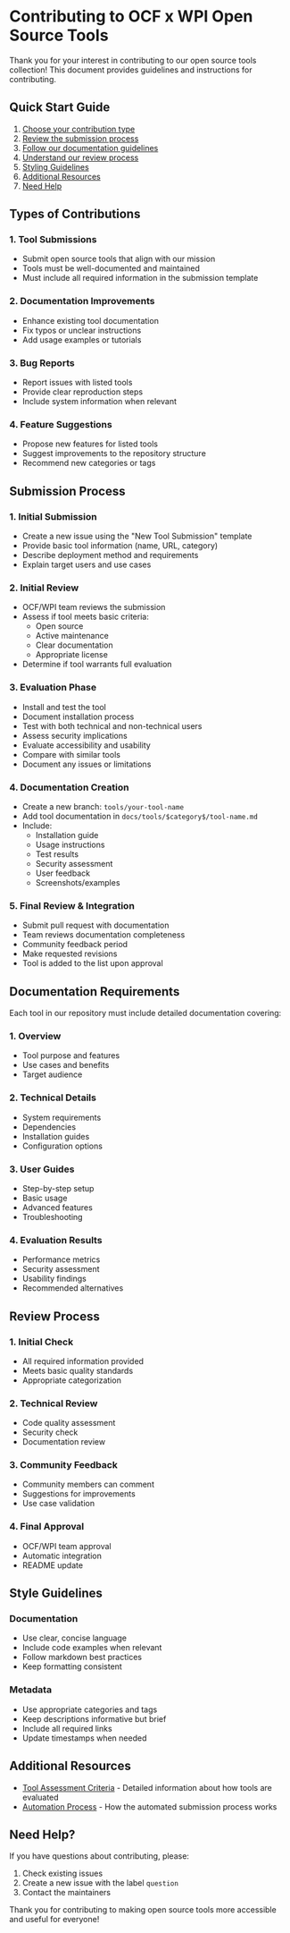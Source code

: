 # Contributing to OCF x WPI Open Source Tools

Thank you for your interest in contributing to our open source tools collection! This document provides guidelines and instructions for contributing.

## Quick Start Guide

1. [Choose your contribution type](#types-of-contributions)
2. [Review the submission process](#submission-process)
3. [Follow our documentation guidelines](#documentation-requirements)
4. [Understand our review process](#review-process)
5. [Styling Guidelines](#style-guidelines)
6. [Additional Resources](#additional-resources)
7. [Need Help](#need-help)

## Types of Contributions

### 1. Tool Submissions
- Submit open source tools that align with our mission
- Tools must be well-documented and maintained
- Must include all required information in the submission template

### 2. Documentation Improvements
- Enhance existing tool documentation
- Fix typos or unclear instructions
- Add usage examples or tutorials

### 3. Bug Reports
- Report issues with listed tools
- Provide clear reproduction steps
- Include system information when relevant

### 4. Feature Suggestions
- Propose new features for listed tools
- Suggest improvements to the repository structure
- Recommend new categories or tags

## Submission Process

### 1. Initial Submission
- Create a new issue using the "New Tool Submission" template
- Provide basic tool information (name, URL, category)
- Describe deployment method and requirements
- Explain target users and use cases

### 2. Initial Review
- OCF/WPI team reviews the submission
- Assess if tool meets basic criteria:
  - Open source
  - Active maintenance
  - Clear documentation
  - Appropriate license
- Determine if tool warrants full evaluation

### 3. Evaluation Phase
- Install and test the tool
- Document installation process
- Test with both technical and non-technical users
- Assess security implications
- Evaluate accessibility and usability
- Compare with similar tools
- Document any issues or limitations

### 4. Documentation Creation
- Create a new branch: `tools/your-tool-name`
- Add tool documentation in `docs/tools/$category$/tool-name.md`
- Include:
  - Installation guide
  - Usage instructions
  - Test results
  - Security assessment
  - User feedback
  - Screenshots/examples

### 5. Final Review & Integration
- Submit pull request with documentation
- Team reviews documentation completeness
- Community feedback period
- Make requested revisions
- Tool is added to the list upon approval

## Documentation Requirements

Each tool in our repository must include detailed documentation covering:

### 1. Overview
- Tool purpose and features
- Use cases and benefits
- Target audience

### 2. Technical Details
- System requirements
- Dependencies
- Installation guides
- Configuration options

### 3. User Guides
- Step-by-step setup
- Basic usage
- Advanced features
- Troubleshooting

### 4. Evaluation Results
- Performance metrics
- Security assessment
- Usability findings
- Recommended alternatives

## Review Process

### 1. Initial Check
- All required information provided
- Meets basic quality standards
- Appropriate categorization

### 2. Technical Review
- Code quality assessment
- Security check
- Documentation review

### 3. Community Feedback
- Community members can comment
- Suggestions for improvements
- Use case validation

### 4. Final Approval
- OCF/WPI team approval
- Automatic integration
- README update

## Style Guidelines

### Documentation
- Use clear, concise language
- Include code examples when relevant
- Follow markdown best practices
- Keep formatting consistent

### Metadata
- Use appropriate categories and tags 
- Keep descriptions informative but brief
- Include all required links
- Update timestamps when needed

## Additional Resources

- [Tool Assessment Criteria](docs/technical/assessment-criteria.md) - Detailed information about how tools are evaluated
- [Automation Process](.github/README-scripts.md) - How the automated submission process works

## Need Help?

If you have questions about contributing, please:
1. Check existing issues
2. Create a new issue with the label `question`
3. Contact the maintainers

Thank you for contributing to making open source tools more accessible and useful for everyone!
